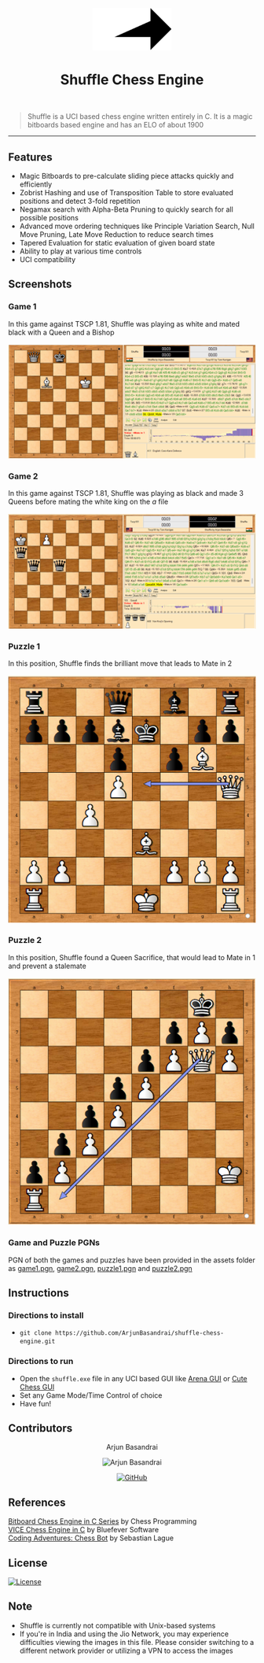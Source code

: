 <p align="center"><a href="https://github.com/ArjunBasandrai" target="_blank"><img src="assets/logo.png" width=160 title="ShuffleAI" alt="ShuffleAI"></a>
</p>

<h1 align="center"> Shuffle Chess Engine </h1>
<br/>

> Shuffle is a UCI based chess engine written entirely in C.
> It is a magic bitboards based engine and has an ELO of about 1900


---

## Features
- Magic Bitboards to pre-calculate sliding piece attacks quickly and efficiently
- Zobrist Hashing and use of Transposition Table to store evaluated positions and detect 3-fold repetition
- Negamax search with Alpha-Beta Pruning to quickly search for all possible positions
- Advanced move ordering techniques like Principle Variation Search, Null Move Pruning, Late Move Reduction to reduce search times
- Tapered Evaluation for static evaluation of given board state
- Ability to play at various time controls
- UCI compatibility

## Screenshots
### Game 1 
In this game against TSCP 1.81, Shuffle was playing as white and mated black with a Queen and a Bishop <br/><br/>
![game 1](assets/game1.png)  

### Game 2
In this game against TSCP 1.81, Shuffle was playing as black and made 3 Queens before mating the white king on the _a_ file <br/><br/>
![game 2](assets/game2.png)

### Puzzle 1
In this position, Shuffle finds the brilliant move that leads to Mate in 2 <br/><br/>
![puzzle 1](assets/puzzle1.png)

### Puzzle 2
In this position, Shuffle found a Queen Sacrifice, that would lead to Mate in 1 and prevent a stalemate <br/><br/>
![puzzle 2](assets/puzzle2.png)

### Game and Puzzle PGNs
PGN of both the games and puzzles have been provided in the assets folder as [game1.pgn](https://github.com/ArjunBasandrai/shuffle-chess-engine/blob/main/assets/game1.pgn), [game2.pgn](https://github.com/ArjunBasandrai/shuffle-chess-engine/blob/main/assets/game2.pgn), [puzzle1.pgn](https://github.com/ArjunBasandrai/shuffle-chess-engine/blob/main/assets/puzzle1.pgn) and [puzzle2.pgn](https://github.com/ArjunBasandrai/shuffle-chess-engine/blob/main/assets/puzzle2.pgn)

## Instructions

### Directions to install

- `git clone https://github.com/ArjunBasandrai/shuffle-chess-engine.git`

### Directions to run

- Open the `shuffle.exe` file in any UCI based GUI like [Arena GUI](http://www.playwitharena.de/) or  [Cute Chess GUI](https://cutechess.com/)
- Set any Game Mode/Time Control of choice
- Have fun!

## Contributors

<p align="center">Arjun Basandrai</p>
<p align="center">
  <img src = "https://avatars.githubusercontent.com/u/64721050?v=4" width="150" alt="Arjun Basandrai">
</p>
  <p align="center">
    <a href = "https://github.com/Arjun Basandrai">
      <img src = "http://www.iconninja.com/files/241/825/211/round-collaboration-social-github-code-circle-network-icon.svg" width="36" height = "36" alt="GitHub"/>
    </a>
  </p>

## References

[Bitboard Chess Engine in C Series](https://www.youtube.com/playlist?list=PLmN0neTso3Jxh8ZIylk74JpwfiWNI76Cs) by Chess Programming <br>
[VICE Chess Engine in C](https://www.youtube.com/watch?v=bGAfaepBco4&list=PLZ1QII7yudbc-Ky058TEaOstZHVbT-2hg) by Bluefever Software <br>
[Coding Adventures: Chess Bot](https://www.youtube.com/watch?v=U4ogK0MIzqk&t=1007s&pp=ygUWY2hlc3MgZW5naW5lIHNlYmFzdGlhbg%3D%3D) by Sebastian Lague

## License
[![License](http://img.shields.io/:license-mit-blue.svg?style=flat-square)](http://badges.mit-license.org)

## Note
- Shuffle is currently not compatible with Unix-based systems
- If you're in India and using the Jio Network, you may experience difficulties viewing the images in this file. Please consider switching to a different network provider or utilizing a VPN to access the images

